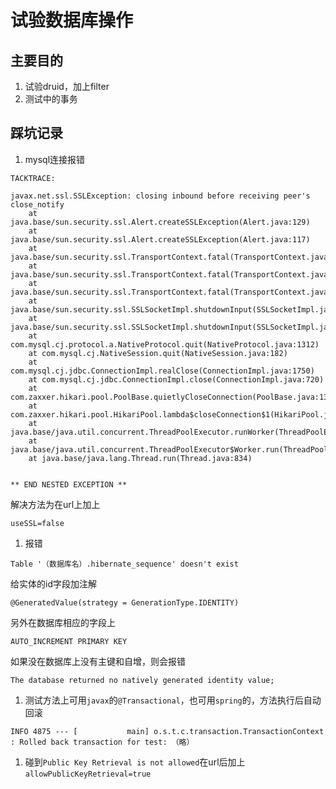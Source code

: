 # 试验数据库操作

## 主要目的

1. 试验druid，加上filter
1. 测试中的事务

## 踩坑记录

1. mysql连接报错
```
TACKTRACE:
 
javax.net.ssl.SSLException: closing inbound before receiving peer's close_notify
    at java.base/sun.security.ssl.Alert.createSSLException(Alert.java:129)
    at java.base/sun.security.ssl.Alert.createSSLException(Alert.java:117)
    at java.base/sun.security.ssl.TransportContext.fatal(TransportContext.java:308)
    at java.base/sun.security.ssl.TransportContext.fatal(TransportContext.java:264)
    at java.base/sun.security.ssl.TransportContext.fatal(TransportContext.java:255)
    at java.base/sun.security.ssl.SSLSocketImpl.shutdownInput(SSLSocketImpl.java:645)
    at java.base/sun.security.ssl.SSLSocketImpl.shutdownInput(SSLSocketImpl.java:624)
    at com.mysql.cj.protocol.a.NativeProtocol.quit(NativeProtocol.java:1312)
    at com.mysql.cj.NativeSession.quit(NativeSession.java:182)
    at com.mysql.cj.jdbc.ConnectionImpl.realClose(ConnectionImpl.java:1750)
    at com.mysql.cj.jdbc.ConnectionImpl.close(ConnectionImpl.java:720)
    at com.zaxxer.hikari.pool.PoolBase.quietlyCloseConnection(PoolBase.java:135)
    at com.zaxxer.hikari.pool.HikariPool.lambda$closeConnection$1(HikariPool.java:441)
    at java.base/java.util.concurrent.ThreadPoolExecutor.runWorker(ThreadPoolExecutor.java:1128)
    at java.base/java.util.concurrent.ThreadPoolExecutor$Worker.run(ThreadPoolExecutor.java:628)
    at java.base/java.lang.Thread.run(Thread.java:834)
 
 
** END NESTED EXCEPTION **
```
解决方法为在url上加上
```
useSSL=false
```

1. 报错
```
Table '（数据库名）.hibernate_sequence' doesn't exist
```
给实体的id字段加注解
```
@GeneratedValue(strategy = GenerationType.IDENTITY)
```
另外在数据库相应的字段上
```
AUTO_INCREMENT PRIMARY KEY
```
如果没在数据库上没有主键和自增，则会报错
```
The database returned no natively generated identity value;
```

1. 测试方法上可用```javax```的```@Transactional```，也可用```spring```的，方法执行后自动回滚
```
INFO 4875 --- [           main] o.s.t.c.transaction.TransactionContext   : Rolled back transaction for test: （略）
```

1. 碰到```Public Key Retrieval is not allowed```在url后加上```allowPublicKeyRetrieval=true```